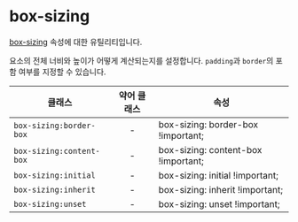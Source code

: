# box-sizing

[box-sizing](https://developer.mozilla.org/en-US/docs/Web/CSS/box-sizing) 속성에 대한 유틸리티입니다.

요소의 전체 너비와 높이가 어떻게 계산되는지를 설정합니다. <code>padding</code>과 <code>border</code>의 포함 여부를 지정할 수 있습니다.

| 클래스               | 약어 클래스 | 속성                                           |
| -------------------- | :---------: | ---------------------------------------------- |
| `box-sizing:border-box`  |      -      | <span class="code">box-sizing: border-box !important;</span>  |
| `box-sizing:content-box`  |      -      | <span class="code">box-sizing: content-box !important;</span>  |
| `box-sizing:initial`  |      -      | <span class="code">box-sizing: initial !important;</span>  |
| `box-sizing:inherit`  |      -      | <span class="code">box-sizing: inherit !important;</span>  |
| `box-sizing:unset`  |      -      | <span class="code">box-sizing: unset !important;</span>  |